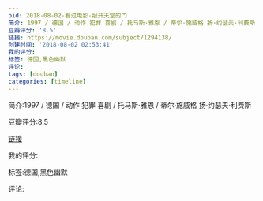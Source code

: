 ```yaml
---
pid: 2018-08-02-看过电影-敲开天堂的门
简介: 1997 / 德国 / 动作 犯罪 喜剧 / 托马斯·雅恩 / 蒂尔·施威格 扬·约瑟夫·利费斯
豆瓣评分: '8.5'
链接: https://movie.douban.com/subject/1294138/
创建时间: '2018-08-02 02:53:41'
我的评分:
标签: 德国,黑色幽默
评论:
tags: [douban]
categories: [timeline]
---
```

简介:1997 / 德国 / 动作 犯罪 喜剧 / 托马斯·雅恩 / 蒂尔·施威格 扬·约瑟夫·利费斯

豆瓣评分:8.5

[链接](https://movie.douban.com/subject/1294138/)

我的评分:

标签:德国,黑色幽默

评论:

